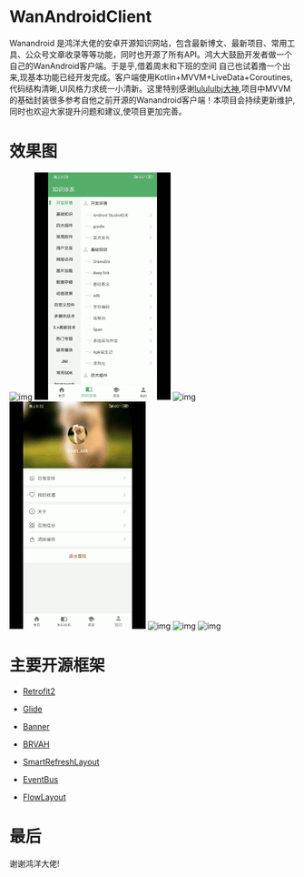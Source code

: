 # WanAndroidClient

Wanandroid 是鸿洋大佬的安卓开源知识网站，包含最新博文、最新项目、常用工具、公众号文章收录等等功能，同时也开源了所有API。鸿大大鼓励开发者做一个自己的WanAndroid客户端。于是乎,借着周末和下班的空间
自己也试着撸一个出来,现基本功能已经开发完成。客户端使用Kotlin+MVVM+LiveData+Coroutines,代码结构清晰,UI风格力求统一小清新。这里特别感谢[lulululbj大神](https://github.com/TzuChiangLi/WanAndroid),项目中MVVM的基础封装很多参考自他之前开源的Wanandroid客户端！本项目会持续更新维护,同时也欢迎大家提升问题和建议,使项目更加完善。

# 效果图
 ![img](https://github.com/sskEvan/WanAndroidClient/blob/master/screenshot/1.gif)
 ![img](https://github.com/sskEvan/WanAndroidClient/blob/master/screenshot/2.gif)
 ![img](https://github.com/sskEvan/WanAndroidClient/blob/master/screenshot/3.gif)
 ![img](https://github.com/sskEvan/WanAndroidClient/blob/master/screenshot/4.gif)
 ![img](https://github.com/sskEvan/WanAndroidClient/blob/master/screenshot/5.gif)
 ![img](https://github.com/sskEvan/WanAndroidClient/blob/master/screenshot/6.gif)
 ![img](https://github.com/sskEvan/WanAndroidClient/blob/master/screenshot/7.gif)

# 主要开源框架

* [Retrofit2](https://github.com/square/retrofit)

* [Glide](https://github.com/bumptech/glide)

* [Banner](https://github.com/youth5201314/banner)

* [BRVAH](https://github.com/CymChad/BaseRecyclerViewAdapterHelper)

* [SmartRefreshLayout](https://github.com/scwang90/SmartRefreshLayout)

* [EventBus](https://github.com/search?q=EventBus)

* [FlowLayout](https://github.com/hongyangAndroid/FlowLayout)

# 最后
谢谢鸿洋大佬!
